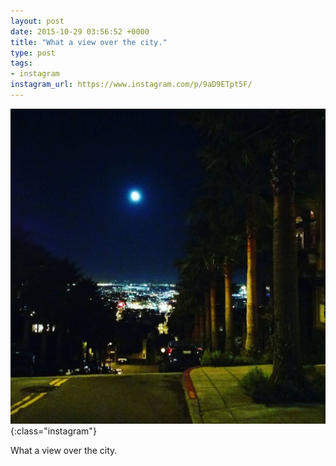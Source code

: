 ```yaml
---
layout: post
date: 2015-10-29 03:56:52 +0000
title: "What a view over the city."
type: post
tags:
- instagram
instagram_url: https://www.instagram.com/p/9aD9ETpt5F/
---
```


![Instagram - 9aD9ETpt5F](/img/9aD9ETpt5F.jpg){:class="instagram"}

What a view over the city.
